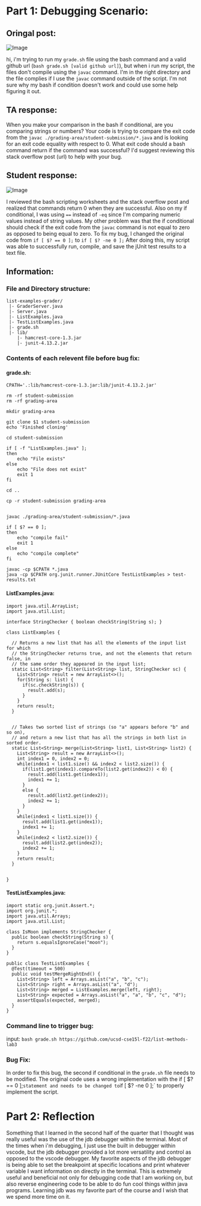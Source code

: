# Part 1: Debugging Scenario: 

## Oringal post: 

![Image](bug.jpg)

hi, i'm trying to run my `grade.sh` file using the bash command and a valid github url (`bash grade.sh [valid github url]`), but when i run my script, the files don't compile using the `javac` command. I'm in the right directory and the file complies if I use the `javac` command outside of the script. I'm not sure why my bash if condition doesn't work and could use some help figuring it out. 

## TA response: 

When you make your comparison in the bash if conditional, are you comparing strings or numbers? Your code is trying to compare the exit code from the `javac ./grading-area/student-submission/*.java` and is looking for an exit code equality with respect to 0. What exit code should a bash command return if the command was successful? I'd suggest reviewing this stack overflow post (url) to help with your bug.   

## Student response: 

![Image](fix.jpg)

I reviewed the bash scripting worksheets and the stack overflow post and realized that commands return 0 when they are successful. Also on my if conditional, I was using `==` instead of `-eq` since I'm comparing numeric values instead of string values. My other problem was that the if conditional should check if the exit code from the `javac` command is not equal to zero as opposed to being equal to zero. To fix my bug, I changed the original code from `if [ $? == 0 ];` to `if [ $? -ne 0 ];` After doing this, my script was able to successfully run, compile, and save the jUnit test results to a text file. 

## Information: 

### File and Directory structure: 

```
list-examples-grader/
 |- GraderServer.java
 |- Server.java
 |- ListExamples.java
 |- TestListExamples.java
 |- grade.sh
 |- lib/ 
 	|- hamcrest-core-1.3.jar
 	|- junit-4.13.2.jar 
```




### Contents of each relevent file before bug fix: 

#### grade.sh: 
```
CPATH='.:lib/hamcrest-core-1.3.jar:lib/junit-4.13.2.jar'

rm -rf student-submission
rm -rf grading-area

mkdir grading-area

git clone $1 student-submission
echo 'Finished cloning'

cd student-submission

if [ -f "ListExamples.java" ];
then
    echo "File exists"
else
    echo "File does not exist"
    exit 1
fi

cd ..

cp -r student-submission grading-area


javac ./grading-area/student-submission/*.java

if [ $? == 0 ];
then
    echo "compile fail"
    exit 1
else 
    echo "compile complete"
fi

javac -cp $CPATH *.java
java -cp $CPATH org.junit.runner.JUnitCore TestListExamples > test-results.txt

```

#### ListExamples.java:

```
import java.util.ArrayList;
import java.util.List;

interface StringChecker { boolean checkString(String s); }

class ListExamples {

  // Returns a new list that has all the elements of the input list for which
  // the StringChecker returns true, and not the elements that return false, in
  // the same order they appeared in the input list;
  static List<String> filter(List<String> list, StringChecker sc) {
    List<String> result = new ArrayList<>();
    for(String s: list) {
      if(sc.checkString(s)) {
        result.add(s);
      }
    }
    return result;
  }


  // Takes two sorted list of strings (so "a" appears before "b" and so on),
  // and return a new list that has all the strings in both list in sorted order.
  static List<String> merge(List<String> list1, List<String> list2) {
    List<String> result = new ArrayList<>();
    int index1 = 0, index2 = 0;
    while(index1 < list1.size() && index2 < list2.size()) {
      if(list1.get(index1).compareTo(list2.get(index2)) < 0) {
        result.add(list1.get(index1));
        index1 += 1;
      }
      else {
        result.add(list2.get(index2));
        index2 += 1;
      }
    }
    while(index1 < list1.size()) {
      result.add(list1.get(index1));
      index1 += 1;
    }
    while(index2 < list2.size()) {
      result.add(list2.get(index2));
      index2 += 1;
    }
    return result;
  }


}
```

#### TestListExamples.java:
```
import static org.junit.Assert.*;
import org.junit.*;
import java.util.Arrays;
import java.util.List;

class IsMoon implements StringChecker {
  public boolean checkString(String s) {
    return s.equalsIgnoreCase("moon");
  }
}

public class TestListExamples {
  @Test(timeout = 500)
  public void testMergeRightEnd() {
    List<String> left = Arrays.asList("a", "b", "c");
    List<String> right = Arrays.asList("a", "d");
    List<String> merged = ListExamples.merge(left, right);
    List<String> expected = Arrays.asList("a", "a", "b", "c", "d");
    assertEquals(expected, merged);
  }
}

```

### Command line to trigger bug: 

input: `bash grade.sh https://github.com/ucsd-cse15l-f22/list-methods-lab3`

### Bug Fix: 

In order to fix this bug, the second if conditional in the `grade.sh` file needs to be modified. The original code uses a wrong implementation with the if [ $? == 0 ];` statement and needs to be changed to `if [ $? -ne 0 ];` to properly implement the script. 


# Part 2: Reflection

Something that I learned in the second half of the quarter that I thought was really useful was the use of the jdb debugger within the terminal. Most of the times when i'm debugging, I just use the built in debugger within vscode, but the jdb debugger provided a lot more versatility and control as opposed to the vscode debugger. My favorite aspects of the jdb debugger is being able to set the breakpoint at specific locations and print whatever variable I want information on directly in the terminal. This is extremely useful and beneficial not only for debugging code that I am working on, but also reverse engineering code to be able to do fun cool things within java programs. Learning jdb was my favorite part of the course and I wish that we spend more time on it. 


